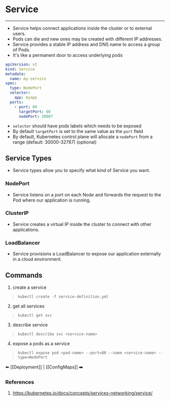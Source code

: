 # Service
---
- Service helps connect applications inside the cluster or to external users. 
- Pods can die and new ones may be created with different IP addresses.
- Service provides a stable IP address and DNS name to access a group of Pods.
- It's like a permanent door to access underlying pods
```yaml
apiVersion: v1
kind: Service
metadata:
  name: my-service
spec:
  type: NodePort
  selector:
    app: myapp
  ports:
    - port: 80
      targetPort: 80
      nodePort: 30007
```

- `selector` should have pods labels which needs to be exposed
- By default `targetPort` is set to  the same value as the `port` field
- By default, Kubernetes control plane will allocate a `nodePort` from a range (default: 30000-32767) (optional)
  
## Service Types
- Service types allow you to specify what kind of Service you want.
    
### NodePort
- Service listens on a port on each Node and forwards the request to the Pod where our application is running.
    
### ClusterIP
- Service creates a virtual IP inside the cluster to connect with other applications.
    
### LoadBalancer
- Service provisions a LoadBalancer to expose our application externally in a cloud environment.


## Commands

1. create a service
> `kubectl create -f service-definition.yml`

2. get all services
> `kubectl get svc`

3. describe service
> `kubectl describe svc <service-name>`

4. expose a pods as a service
> `kubectl expose pod <pod-name> --port=80 --name <service-name> --type=NodePort`

⬅️ [[Deployment]] | [[ConfigMaps]] ➡️
### References
1. https://kubernetes.io/docs/concepts/services-networking/service/